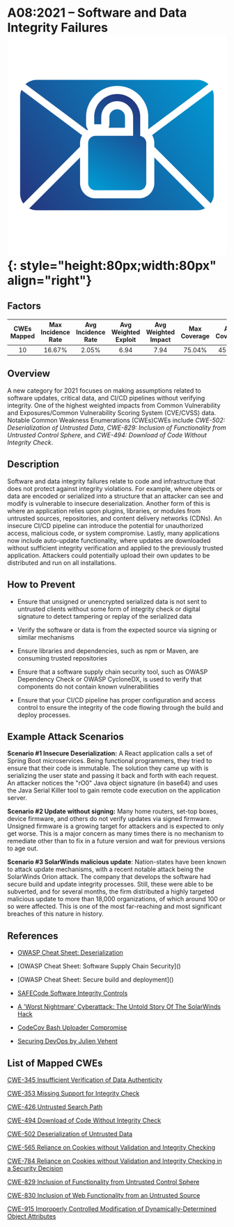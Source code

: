 # A08:2021 – Software and Data Integrity Failures    ![icon](assets/TOP_10_Icons_Final_Software_and_Data_Integrity_Failures.png){: style="height:80px;width:80px" align="right"}

## Factors

| CWEs Mapped | Max Incidence Rate | Avg Incidence Rate | Avg Weighted Exploit | Avg Weighted Impact | Max Coverage | Avg Coverage | Total Occurrences | Total CVEs |
|:-------------:|:--------------------:|:--------------------:|:--------------:|:--------------:|:----------------------:|:---------------------:|:-------------------:|:------------:|
| 10          | 16.67%             | 2.05%              | 6.94                 | 7.94                | 75.04%       | 45.35%       | 47,972            | 1,152      |

## Overview

A new category for 2021 focuses on making assumptions related to
software updates, critical data, and CI/CD pipelines without verifying
integrity. One of the highest weighted impacts from 
Common Vulnerability and Exposures/Common Vulnerability Scoring System (CVE/CVSS) 
data. Notable Common Weakness Enumerations (CWEs)CWEs include
*CWE-502: Deserialization of Untrusted Data*,
*CWE-829: Inclusion of Functionality from Untrusted Control Sphere*, and
*CWE-494: Download of Code Without Integrity Check*.

## Description 

Software and data integrity failures relate to code and infrastructure
that does not protect against integrity violations. For example, where
objects or data are encoded or serialized into a structure that an
attacker can see and modify is vulnerable to insecure deserialization.
Another form of this is where an application relies upon plugins,
libraries, or modules from untrusted sources, repositories, and content
delivery networks (CDNs). An insecure CI/CD pipeline can introduce the
potential for unauthorized access, malicious code, or system compromise.
Lastly, many applications now include auto-update functionality, where
updates are downloaded without sufficient integrity verification and
applied to the previously trusted application. Attackers could
potentially upload their own updates to be distributed and run on all
installations.

## How to Prevent

-   Ensure that unsigned or unencrypted serialized data is not sent to
    untrusted clients without some form of integrity check or digital
    signature to detect tampering or replay of the serialized data

-   Verify the software or data is from the expected source via signing
    or similar mechanisms

-   Ensure libraries and dependencies, such as npm or Maven, are
    consuming trusted repositories

-   Ensure that a software supply chain security tool, such as OWASP
    Dependency Check or OWASP CycloneDX, is used to verify that
    components do not contain known vulnerabilities

-   Ensure that your CI/CD pipeline has proper configuration and access
    control to ensure the integrity of the code flowing through the
    build and deploy processes.

## Example Attack Scenarios

**Scenario #1 Insecure Deserialization:** A React application calls a
set of Spring Boot microservices. Being functional programmers, they
tried to ensure that their code is immutable. The solution they came up
with is serializing the user state and passing it back and forth with
each request. An attacker notices the "rO0" Java object signature (in base64) and
uses the Java Serial Killer tool to gain remote code execution on the
application server.

**Scenario #2 Update without signing:** Many home routers, set-top
boxes, device firmware, and others do not verify updates via signed
firmware. Unsigned firmware is a growing target for attackers and is
expected to only get worse. This is a major concern as many times there
is no mechanism to remediate other than to fix in a future version and
wait for previous versions to age out.

**Scenario #3 SolarWinds malicious update**: Nation-states have been
known to attack update mechanisms, with a recent notable attack being
the SolarWinds Orion attack. The company that develops the software had
secure build and update integrity processes. Still, these were able to
be subverted, and for several months, the firm distributed a highly
targeted malicious update to more than 18,000 organizations, of which
around 100 or so were affected. This is one of the most far-reaching and
most significant breaches of this nature in history.

## References

-   [OWASP Cheat Sheet: Deserialization](
    <https://www.owasp.org/index.php/Deserialization_Cheat_Sheet>)

-   \[OWASP Cheat Sheet: Software Supply Chain Security\]()

-   \[OWASP Cheat Sheet: Secure build and deployment\]()

-   [SAFECode Software Integrity Controls](
    https://safecode.org/publication/SAFECode_Software_Integrity_Controls0610.pdf)

-   [A 'Worst Nightmare' Cyberattack: The Untold Story Of The
    SolarWinds
    Hack](<https://www.npr.org/2021/04/16/985439655/a-worst-nightmare-cyberattack-the-untold-story-of-the-solarwinds-hack>)

-   [CodeCov Bash Uploader Compromise](https://about.codecov.io/security-update)

-   [Securing DevOps by Julien Vehent](https://www.manning.com/books/securing-devops)

## List of Mapped CWEs

[CWE-345 Insufficient Verification of Data Authenticity](https://cwe.mitre.org/data/definitions/345.html)

[CWE-353 Missing Support for Integrity Check](https://cwe.mitre.org/data/definitions/353.html)

[CWE-426 Untrusted Search Path](https://cwe.mitre.org/data/definitions/426.html)

[CWE-494 Download of Code Without Integrity Check](https://cwe.mitre.org/data/definitions/494.html)

[CWE-502 Deserialization of Untrusted Data](https://cwe.mitre.org/data/definitions/502.html)

[CWE-565 Reliance on Cookies without Validation and Integrity Checking](https://cwe.mitre.org/data/definitions/565.html)

[CWE-784 Reliance on Cookies without Validation and Integrity Checking in
a Security Decision](https://cwe.mitre.org/data/definitions/784.html)

[CWE-829 Inclusion of Functionality from Untrusted Control Sphere](https://cwe.mitre.org/data/definitions/829.html)

[CWE-830 Inclusion of Web Functionality from an Untrusted Source](https://cwe.mitre.org/data/definitions/830.html)

[CWE-915 Improperly Controlled Modification of Dynamically-Determined Object Attributes](https://cwe.mitre.org/data/definitions/915.html)
